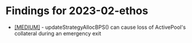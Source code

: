 # Findings for 2023-02-ethos 

- [[MEDIUM]]([MEDIUM]-1603396452/README.md) - updateStrategyAllocBPS() can cause loss of ActivePool's collateral during an emergency exit
